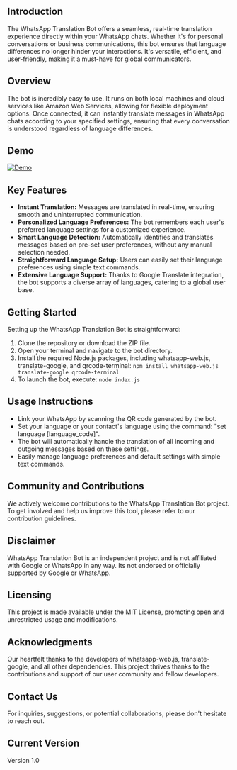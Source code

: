 ## Introduction

The WhatsApp Translation Bot offers a seamless, real-time translation experience directly within your WhatsApp chats. Whether it's for personal conversations or business communications, this bot ensures that language differences no longer hinder your interactions. It's versatile, efficient, and user-friendly, making it a must-have for global communicators.

## Overview

The bot is incredibly easy to use. It runs on both local machines and cloud services like Amazon Web Services, allowing for flexible deployment options. Once connected, it can instantly translate messages in WhatsApp chats according to your specified settings, ensuring that every conversation is understood regardless of language differences.

## Demo 

[![Demo](http://img.youtube.com/vi/OvJL2R9Qygs/0.jpg)](https://www.youtube.com/watch?v=OvJL2R9Qygs)

## Key Features

- **Instant Translation:** Messages are translated in real-time, ensuring smooth and uninterrupted communication.
- **Personalized Language Preferences:** The bot remembers each user's preferred language settings for a customized experience.
- **Smart Language Detection:** Automatically identifies and translates messages based on pre-set user preferences, without any manual selection needed.
- **Straightforward Language Setup:** Users can easily set their language preferences using simple text commands.
- **Extensive Language Support:** Thanks to Google Translate integration, the bot supports a diverse array of languages, catering to a global user base.

## Getting Started

Setting up the WhatsApp Translation Bot is straightforward:

1. Clone the repository or download the ZIP file.
2. Open your terminal and navigate to the bot directory.
3. Install the required Node.js packages, including whatsapp-web.js, translate-google, and qrcode-terminal: `npm install whatsapp-web.js translate-google qrcode-terminal`
4. To launch the bot, execute: `node index.js`

## Usage Instructions

- Link your WhatsApp by scanning the QR code generated by the bot.
- Set your language or your contact's language using the command: "set language [language_code]". 
- The bot will automatically handle the translation of all incoming and outgoing messages based on these settings.
- Easily manage language preferences and default settings with simple text commands.

## Community and Contributions

We actively welcome contributions to the WhatsApp Translation Bot project. To get involved and help us improve this tool, please refer to our contribution guidelines.

## Disclaimer
WhatsApp Translation Bot is an independent project and is not affiliated with Google or WhatsApp in any way. Its not endorsed or officially supported by Google or WhatsApp.

## Licensing

This project is made available under the MIT License, promoting open and unrestricted usage and modifications.

## Acknowledgments

Our heartfelt thanks to the developers of whatsapp-web.js, translate-google, and all other dependencies. This project thrives thanks to the contributions and support of our user community and fellow developers.

## Contact Us

For inquiries, suggestions, or potential collaborations, please don't hesitate to reach out.

## Current Version

Version 1.0



